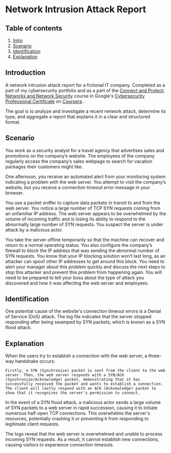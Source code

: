 # Network Intrusion Attack Report

## Table of contents

1. [Intro](#intro)
2. [Scenario](#scenario)
3. [Identification](#identification)
4. [Explanation](#explanation)

## Introduction <a name="intro">

A network intrusion attack report for a fictional IT company. Completed as a part of my cybersecurity portfolio and as a part of the <a href='https://www.coursera.org/learn/networks-and-network-security?specialization=cybersecurity-certificate'>Connect and Protect: Networks and Network Security</a> course in Google's <a href='https://www.coursera.org/google-certificates/cybersecurity-certificate'>Cybersecurity Professional Certificate</a> on <a href='https://www.coursera.org/'>Coursera</a>..

The goal is to analyze and investigate a recent network attack, determine its type, and aggregate a report that explains it in a clear and structured format. 

## Scenario <a name="intro">

You work as a security analyst for a travel agency that advertises sales and promotions on the company’s website. The employees of the company regularly access the company’s sales webpage to search for vacation packages their customers might like. 

One afternoon, you receive an automated alert from your monitoring system indicating a problem with the web server. You attempt to visit the company’s website, but you receive a connection timeout error message in your browser.

You use a packet sniffer to capture data packets in transit to and from the web server. You notice a large number of TCP SYN requests coming from an unfamiliar IP address. The web server appears to be overwhelmed by the volume of incoming traffic and is losing its ability to respond to the abnormally large number of SYN requests. You suspect the server is under attack by a malicious actor. 

You take the server offline temporarily so that the machine can recover and return to a normal operating status. You also configure the company’s firewall to block the IP address that was sending the abnormal number of SYN requests. You know that your IP blocking solution won’t last long, as an attacker can spoof other IP addresses to get around this block. You need to alert your manager about this problem quickly and discuss the next steps to stop this attacker and prevent this problem from happening again. You will need to be prepared to tell your boss about the type of attack you discovered and how it was affecting the web server and employees.

## Identification <a name="identification">

One potential cause of the website's connection timeout errors is a Denial of Service (DoS) attack. The log file indicates that the server stopped responding after being swamped by SYN packets, which is known as a SYN flood attack.

## Explanation <a name="explanation">

When the users try to establish a connection with the web server, a three-way handshake occurs:

`
Firstly, a SYN (Synchronize) packet is sent from the client to the web server.
Then, the web server responds with a SYN/ACK (Synchronize/Acknowledge) packet, demonstrating that it has successfully received the packet and wants to establish a connection.
The client will lastly respond with an ACK (Acknowledge) packet to show that it recognizes the server's permission to connect.
`

In the event of a SYN flood attack, a malicious actor sends a large volume of SYN packets to a web server in rapid succession, causing it to initiate numerous half-open TCP connections. This overwhelms the server's resources, potentially crashing it or preventing it from responding to legitimate client requests.

The logs reveal that the web server is overwhelmed and unable to process incoming SYN requests. As a result, it cannot establish new connections, causing visitors to experience connection timeouts.
